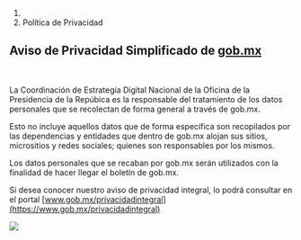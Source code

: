 1. [](https://www.gob.mx/)
2. Política de Privacidad

Aviso de Privacidad Simplificado de [gob.mx](https://www.gob.mx/)
-----------------------------------------------------------------

 

La Coordinación de Estrategia Digital Nacional de la Oficina de la Presidencia de la Repúbica es la responsable del tratamiento de los datos personales que se recolectan de forma general a través de gob.mx.

Esto no incluye aquellos datos que de forma específica son recopilados por las dependencias y entidades que dentro de gob.mx alojan sus sitios, micrositios y redes sociales; quienes son responsables por los mismos.

Los datos personales que se recaban por gob.mx serán utilizados con la finalidad de hacer llegar el boletín de gob.mx.

Si desea conocer nuestro aviso de privacidad integral, lo podrá consultar en el portal [www.gob.mx/privacidadintegral](https://www.gob.mx/privacidadintegral)

![](https://sb.scorecardresearch.com/p?c1=2&c2=17183199&cv=2.0&cj=1)